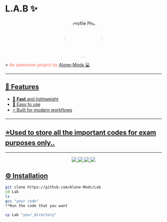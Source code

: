 # L.A.B ✨

  

<p align="center">
  <a href="https://github.com/Alone-Mods">
    <img src="https://github.com/Alone-Mods.png" width="120" style="border-radius:50%;" alt="Profile Photo"/>
  </a>
</p>
> <span style="color:#FF6F61;">An awesome project by</span> <a href="https://github.com/Alone-Mods"> Alone-Mods 💻
  
---

## 🎨 Features
- 🌟 **Fast** and lightweight
- 🎯 Easy to use
- ⚡ Built for modern workflows
- ---
## ⭐Used to store all the important codes for exam purposes only..

---

<p align="center">

<img src="https://img.shields.io/github/stars/Alone-Mods/Lab?color=black&style=for-the-badge&logo=github" />

<img src="https://img.shields.io/github/forks/Alone-Mods/Lab?color=222&style=for-the-badge&logo=git" />

<img src="https://img.shields.io/github/issues/Alone-Mods/Lab?color=darkred&style=for-the-badge" />

<img src="https://img.shields.io/github/license/Alone-Mods/Lab?color=grey&style=for-the-badge" />

</p>


## ⚙️ Installation

```bash
git clone https://github.com/Alone-Mods/Lab
cd Lab
ls
gcc "your code"
**Run the code that you want

cp Lab "your_directory"
